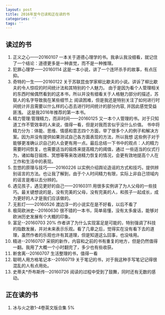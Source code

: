 ```yaml
---
layout: post
title: 2016年至今已读和正在读的书
categories: ''
tags: ''
---
```

## 读过的书

1. 正义之心——20160107 一本关于道德心理学的书。我承认我没细看，就记住了一个结论：道德更多是一种直觉，而不是一种推理。
2. 犯罪心理学——20160114 这是一本小说，讲了一个连环杀手的故事，有点压抑。
3. 奇特的一生——20160122 关于苏联昆虫学家柳比歇夫的小说。讲诉了柳比歇夫的令人惊叹的时间统计法和其特别的个人魅力。
由于是因为看个人管理相关的东西时候偶然看到的这本书，所以并没有细看关于人格魅力部分的描述，苏联人的名字导致我在某些细节上
阅读困难，但是我还是特别关注了如何进行时间统计并且需要以什么样的心态去进行时间统计的部分内容, 并因此感觉受益匪浅。
这是我2016年推荐的第一本书。
4. 精力管理:管理精力，而非时间——20160125 又一本个人管理的书。对于只知道工作不管效率的人来说，值得一看，但是对我而言似乎没什么价值。
书中将精力分为：体能、思维、情感和意志四个方面，举了很多个人的例子和解决方案。因为并没有提供如果测试自己各方面表现的方法，所以我想
这些例子对于能够更准确认识自己的人会更有用一点。最后总结一下书中的观点：人的精力需要时间恢复，也需要适当的锻炼来提高精力的阈值，通过
一些适当的仪式行为，诸如每日锻炼、冥想等等来改进精力恢复的情况，会更有效地提高个人在工作和生活中的表现。
5. 忽悠的原理与技巧——20160226 以实例介绍舆论造谣的方式和技巧，提供辨别谣言的方法。也让我了解到，由于个人时间精力有限，实际上非自己领域内的谣言是难以去分辨的。
6. 遇见孩子，遇见更好的自己——20160311 用很多实例讲了为人父母的一些技巧。最关键想说的是，没有完美的父母，没有完美的人，和孩子一起成长，成为更好的人才是我们应该做的。
7. 无影灯——20160526 渡边淳一的小说实在是不好看，以后不看了
8. 极简欧洲史--20160630 很不错的一本书，简单易懂，没有太多废话，能够对欧洲历史发展有个大概的印象。
9. 富足--20160703 20% 作者讲了为什么实现富足是可能的，特别强调了科技的指数发展，并对未来表示乐观。看了几章之后，觉得实在没有看下去的道理，虽然作者的乐观也许有其道理，但是知道这么回事，也没啥用。
10. 精进--20160707 采铜的新作，内容和之前的书有重复的地方，但是仍然值得一翻。我用了大概一个小时翻完了，多少也有些收获。
11. 断舍离--20160707 生活整理的书，值得一看
12. 聪明人用方格笔记本--20160719 关于笔记的书，对于我这种手写笔记记得很混乱的人有点用处。
13. 史蒂夫*乔布斯传--20160726 阅读的过程中受到了鼓舞，同时还有无数的感动。

## 正在读的书
1. 冰与火之歌1-4卷英文版合集 5%